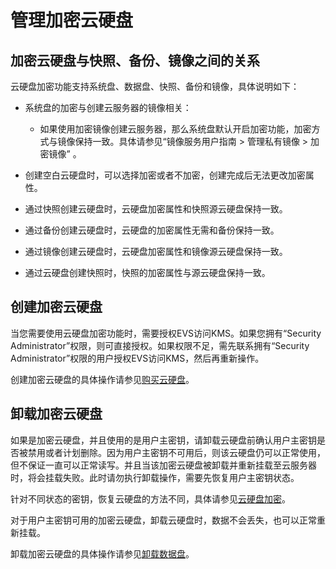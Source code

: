 # 管理加密云硬盘<a name="evs_01_0009"></a>

## 加密云硬盘与快照、备份、镜像之间的关系<a name="section3026922421034"></a>

云硬盘加密功能支持系统盘、数据盘、快照、备份和镜像，具体说明如下：

-   系统盘的加密与创建云服务器的镜像相关：
    -   如果使用加密镜像创建云服务器，那么系统盘默认开启加密功能，加密方式与镜像保持一致。具体请参见“镜像服务用户指南 \> 管理私有镜像 \> 加密镜像” 。

-   创建空白云硬盘时，可以选择加密或者不加密，创建完成后无法更改加密属性。
-   通过快照创建云硬盘时，云硬盘加密属性和快照源云硬盘保持一致。
-   通过备份创建云硬盘时，云硬盘的加密属性无需和备份保持一致。
-   通过镜像创建云硬盘时，云硬盘加密属性和镜像源云硬盘保持一致。
-   通过云硬盘创建快照时，快照的加密属性与源云硬盘保持一致。

## 创建加密云硬盘<a name="section909365011371"></a>

当您需要使用云硬盘加密功能时，需要授权EVS访问KMS。如果您拥有“Security Administrator”权限，则可直接授权。如果权限不足，需先联系拥有“Security Administrator”权限的用户授权EVS访问KMS，然后再重新操作。

创建加密云硬盘的具体操作请参见[购买云硬盘](https://support.huaweicloud.com/qs-evs/zh-cn_topic_0021738346.html)。

## 卸载加密云硬盘<a name="section54711302212445"></a>

如果是加密云硬盘，并且使用的是用户主密钥，请卸载云硬盘前确认用户主密钥是否被禁用或者计划删除。因为用户主密钥不可用后，则该云硬盘仍可以正常使用，但不保证一直可以正常读写。并且当该加密云硬盘被卸载并重新挂载至云服务器时，将会挂载失败。此时请勿执行卸载操作，需要先恢复用户主密钥状态。

针对不同状态的密钥，恢复云硬盘的方法不同，具体请参见[云硬盘加密](https://support.huaweicloud.com/productdesc-evs/evs_01_0001.html)。

对于用户主密钥可用的加密云硬盘，卸载云硬盘时，数据不会丢失，也可以正常重新挂载。

卸载加密云硬盘的具体操作请参见[卸载数据盘](卸载数据盘.md)。

